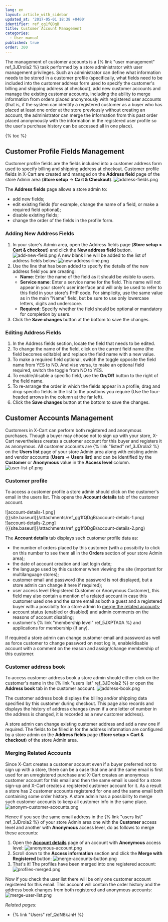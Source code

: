 ```yaml
---
lang: en
layout: article_with_sidebar
updated_at: '2017-05-01 18:38 +0400'
identifier: ref_gg1fQDgB
title: Customer Account Management
categories:
  - User manual
published: true
order: 300
---
```

The management of customer accounts is a {% link "user management" ref_3JDroIa2 %} task performed by a store administrator with user management privileges. Such an administrator can define what information needs to be stored in a customer profile (specifically, what fields need to be included into the customer address form used to specify the customer's billing and shipping address at checkout), add new customer accounts and manage the existing customer accounts, including the ability to merge information from orders placed anonymously with registered user accounts (that is, if the system can identify a registered customer as a buyer who has placed at least one order at the store previously without creating an account, the administrator can merge the information from this past order placed anonymously with the information in the registered user profile so the user's purchase history can be accessed all in one place).

{% toc %}

## Customer Profile Fields Management

Customer profile fields are the fields included into a customer address form used to specify billing and shipping address at checkout. Customer profile fields in X-Cart are created and managed on the **Address field** page of the store Admin area (**Store setup** -> **Cart & Checkout**). 
  ![address-fields.png]({{site.baseurl}}/attachments/ref_gg1fQDgB/address-fields.png)

The **Address fields** page allows a store admin to:

*   add new fields;
*   edit existing fields (for example, change the name of a field, or make a required field optional);
*   disable existing fields;
*   change the order of the fields in the profile form.

### Adding New Address Fields

1.  In your store's Admin area, open the Address fields page (**Store setup > Cart & checkout**) and click the **New address field** button.
    ![add-new-field.png]({{site.baseurl}}/attachments/ref_gg1fQDgB/add-new-field.png)
    A new blank line will be added to the list of address fields below:
    ![new-address-line.png]({{site.baseurl}}/attachments/ref_gg1fQDgB/new-address-line.png)
4.  Use the line that has been added to specify the details of the new address field you are creating:
    *   **Name**: Enter the name of the field as it should be visible to users.
    *   **Service name**: Enter a service name for the field. This name will not appear in your store's user interface and will only be used to refer to this field in your store's PHP code. For simplicity, use the same value as in the main "Name" field, but be sure to use only lowercase letters, digits and underscore. 
    *   **Required**: Specify whether the field should be optional or mandatory for completion by users.
5.  Click the **Save changes** button at the bottom to save the changes.

### Editing Address Fields

1.  In the Address fields section, locate the field that needs to be edited.
2.  To change the name of the field, click on the current field name (the field becomes editable) and replace the field name with a new value.
3.  To make a required field optional, switch the toggle opposite the field name from YES to NO. And vise versa, to make an optional field required, switch the toggle from NO to YES.
4.  To enable/disable a specific field, use the **On**/**Off** button to the right of the field name.
5.  To re-arrange the order in which the fields appear in a profile, drag and drop specific fields in the list to the positions you require (Use the four-headed arrows in the column at the far left).
4.  Click the **Save changes** button at the bottom to save the changes.

## Customer Accounts Management

Customers in X-Cart can perform both registered and anonymous purchases. Though a buyer may choose not to sign up with your store, X-Cart nevertheless creates a customer account for this buyer and registers it as anonymous. All customer accounts are {% link "listed" ref_3JDroIa2 %} on the **Users list** page of your store Admin area along with existing admin and vendor accounts (**Users** -> **Users list**) and can be identified by the **Customer** or **Anonymous** value in the **Access level** column.
  ![user-list-p1.png]({{site.baseurl}}/attachments/ref_gg1fQDgB/user-list-p1.png)

### Customer profile

   To access a customer profile a store admin should click on the customer's email in the users list. This opens the **Account details** tab of the customer account. 
   
   <div class="ui stackable two column grid">
    <div class="column" markdown="span">![account-details-1.png]({{site.baseurl}}/attachments/ref_gg1fQDgB/account-details-1.png)</div>
    <div class="column" markdown="span">![account-details-2.png]({{site.baseurl}}/attachments/ref_gg1fQDgB/account-details-2.png)</div>
   </div>
   
   The **Account details** tab displays such customer profile data as:
   * the number of orders placed by this customer (with a possibilty to click on this number to see them all in the **Orders** section of your store Admin area);
   * the date of account creation and last login date;
   * the language used by this customer when viewing the site (important for multilanguage stores);
   * customer email and password (the password is not displayed, but a store admin can change it here if required);
   * user access level (Registered Customer or Anonymous Customer), this field may also contain a mention of a related account in case this customer used one and the same email as both a guest and a registered buyer with a possibilty for a store admin to [merge the related accounts](https://kb.x-cart.com/users/editing_user_profile_fields.html#merging-related-accounts "Customer Account Management");
   * account status (enabled or disabled) and admin comments on the reasons of account disabling;
   * customer's {% link "membership level" ref_5JXPTA0A %} and applications for membership (if any).

   If required a store admin can change customer email and password as well as force customer to change password on next log in, enable/disable account with a comment on the reason and assign/change membership of this customer.

### Customer address book

   To access customer address book a store admin should either click on the customer's name in the {% link "users list" ref_3JDroIa2 %} or open the **Address book** tab in the customer account. 
   ![address-book.png]({{site.baseurl}}/attachments/ref_gg1fQDgB/address-book.png)
   
   The customer address book displays the billing and/or shipping data specified by this customer during checkout. This page also records and displays the history of address changes (even if a one letter of number in the address is changed, it is recorded as a new customer address). 
   
   A store admin can change existing customer address and add a new one if required. The fields to be filled in for the address information are configured by a store admin on the **Address fields** page (**Store setup > Cart & checkout**) of the store Admin area.
   
### Merging Related Accounts

Since X-Cart creates a customer account even if a buyer preferred not to sign up with a store, there can be a case that one and the same email is first used for an unregistered purchase and X-Cart creates an anonymous customer account for this email and then the same email is used for a store sign-up and X-Cart creates a registered customer account for it. As a result a store has 2 customer accounts registered for one and the same email both containing some order history. A store admin has a possibility to merge such customer accounts to keep all customer info in the same place.
  ![anonym-customer-acocunts.png]({{site.baseurl}}/attachments/ref_gg1fQDgB/anonym-customer-acocunts.png)

Hence if you see the same email address in the {% link "users list" ref_3JDroIa2 %} of your store Admin area one with the **Customer** access level and another with **Anonymous** access level, do as follows to merge these accounts:
1. Open the [**Account details**](https://kb.x-cart.com/users/editing_user_profile_fields.html#customer-profile "Customer Account Management") page of an account with **Anonymous** access level:
   ![anonymous-account.png]({{site.baseurl}}/attachments/ref_gg1fQDgB/anonymous-account.png)
2. Scroll down to the **Access information** section and click the **Merge with Registered** button:
   ![merge-accounts-button.png]({{site.baseurl}}/attachments/ref_gg1fQDgB/merge-accounts-button.png)
3. That's it! The profiles have been merged into one registered account:
   ![profiles-merged.png]({{site.baseurl}}/attachments/ref_gg1fQDgB/profiles-merged.png)

Now if you check the user list there will be only one customer account registered for this email. This account will contain the order history and the address book changes from both registered and anonymous accounts:
  ![merge-user-list.png]({{site.baseurl}}/attachments/ref_gg1fQDgB/merge-user-list.png)


_Related pages:_

*   {% link "Users" ref_QdN8kJnH %}
